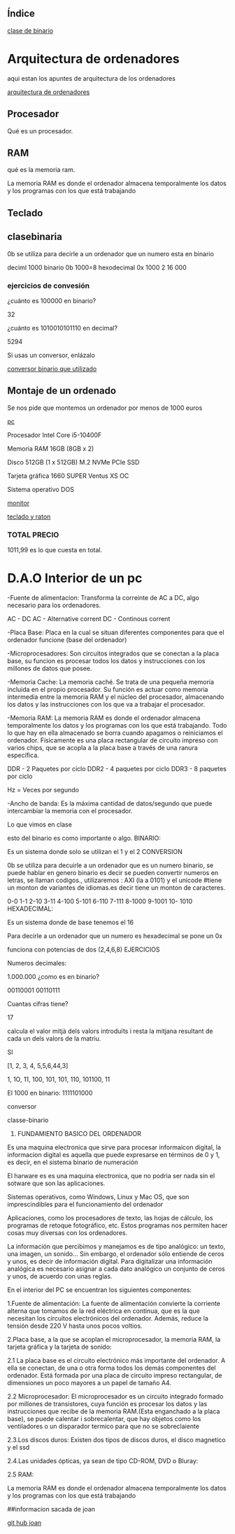 ## Índice

[clase de binario](#clasebinaria)


# Arquitectura de ordenadores

aqui estan los apuntes de arquitectura de los ordenadores

[arquitectura de ordenadores](https://grandecovian.es/FGC/files/D.%20Tecnolog%C3%ADa/TIC%20I/Arquitectura/Arquitectura%20de%20ordenadores.pdf)


## Procesador

Qué es un procesador.


## RAM

qué es la memoria ram. 

La memoria RAM es donde el ordenador almacena temporalmente los datos y los programas con los que está trabajando

## Teclado



## clasebinaria     

0b se utiliza para decirle a un ordenador que un numero esta en binario

deciml
1000
binario
0b 1000=8
hexodecimal
0x 1000 2 16 000

### ejercicios de convesión

¿cuánto es 100000 en binario?

32

¿cuánto es 1010010101110 en decimal?

5294

Si usas un conversor, enlázalo

[conversor binario que utilizado](https://www.calkoo.com/es/convertidor-binario)



## Montaje de un ordenado

Se nos pide que montemos un ordenador por menos de 1000 euros

[pc](https://www.amazon.es/MSI-mag-Infinite-10SI-084XIB-Ordenador/dp/B098JT8P3Q/ref=sr_1_23?__mk_es_ES=%C3%85M%C3%85%C5%BD%C3%95%C3%91&dchild=1&keywords=msi&qid=1632308319&qsid=259-7952854-1971844&sr=8-23&sres=B08NCB1W2T%2CB0969K28X6%2CB08SC33KBS%2CB091VTT6JL%2CB08NC5GGC1%2CB07XZG95K3%2CB098XQ7R5H%2CB08PKHV1R9%2CB0979B6D5R%2CB086Z6GX1B%2CB095TDWN3Y%2CB086Z71N5V%2CB08FXPTRWP%2CB098TLNGGB%2CB08VGSRFTM%2CB08BYQH165%2CB095C4J4P8%2CB08SBNGJ2F%2CB08SBX9DYL%2CB098JT8P3Q&srpt=NOTEBOOK_COMPUTER)

Procesador Intel Core i5-10400F

Memoria RAM 16GB (8GB x 2)

Disco 512GB (1 x 512GB) M.2 NVMe PCIe SSD

Tarjeta gráfica 1660 SUPER Ventus XS OC

Sistema operativo DOS 


[monitor](https://www.amazon.es/Pulgadas-Respuesta-Altavoces-Integrados-Prechen/dp/B0822G21YZ/ref=sr_1_28?__mk_es_ES=%C3%85M%C3%85%C5%BD%C3%95%C3%91&dchild=1&keywords=monitores&qid=1632308567&qsid=259-7952854-1971844&sr=8-28&sres=B08KJB7JKV%2CB08D8R3RW1%2CB07XZH1PSX%2CB08D8R4VLX%2CB08WM38TNH%2CB08N12QS6J%2CB08NH238L8%2CB071XP29J4%2CB08SW5C9PF%2CB07D5L78TH%2CB08SWGHS5Y%2CB08SW8HC78%2CB08K96GT3M%2CB073NTCT4Q%2CB08N6FRYW5%2CB08YF9DR2J%2CB08QW2B4CX%2CB083P6GTWD%2CB0777Y4726%2CB07XZG95K3&srpt=MONITOR)

[teclado y raton](https://www.amazon.es/Rii-Completo-num%C3%A9rico-Ordenador-port%C3%A1til/dp/B08ZXBTTYG/ref=sr_1_7?__mk_es_ES=%C3%85M%C3%85%C5%BD%C3%95%C3%91&dchild=1&keywords=teclado+y+raton&qid=1632308659&qsid=259-7952854-1971844&sr=8-7&sres=B07W7KGYN1%2CB07DNL7PNB%2CB08ZXBTTYG%2CB07S9RSGKG%2CB08DG642V6%2CB017XHVJ7U%2CB006LNTSP8%2CB07L6T2CL8%2CB096S6Z6DF%2CB07ZCT96NV%2CB08VWGXYFX%2CB082MD7FHY%2CB08NCR289V%2CB0871TB38J%2CB07VGYXCQ9%2CB01C4HCV58%2CB08BCMQYMZ%2CB07YTWJTZG%2CB07XD94VGX%2CB0797LMGXH&srpt=KEYBOARD_MOUSE_SET)


### TOTAL PRECIO

1011,99 es lo que cuesta en total. 


# D.A.O Interior de un pc


-Fuente de alimentacion: Transforma la correinte de AC a DC, algo necesario para los ordenadores.

AC - DC
AC - Alternative corrent
DC - Continous corrent

-Placa Base: Placa en la cual se situan diferentes componentes para que el ordenador funcione (base del ordenador)

-Microprocesadores: Son circuitos integrados que se conectan a la placa base, su funcion es procesar todos los
datos y instrucciones con los millones de datos que posee.

-Memoria Cache: La memoria caché. Se trata de una pequeña memoria incluida en el propio procesador. Su función es 
actuar como memoria intermedia entre la memoria RAM y el núcleo del procesador, almacenando los datos
y las instrucciones con los que va a trabajar el procesador. 

-Memoria RAM: La memoria RAM es donde el ordenador almacena temporalmente los datos y los programas 
con los que está trabajando. Todo lo que hay en ella almacenado se borra cuando apagamos o
reiniciamos el ordenador. Físicamente es una placa rectangular de circuito impreso con varios chips, 
que se acopla a la placa base a través de una ranura específica.

DDR - 2 Paquetes por ciclo
DDR2 - 4 paquetes por ciclo
DDR3 - 8 paquetes por ciclo

Hz = Veces por segundo

-Ancho de banda: Es la máxima cantidad de datos/segundo que puede intercambiar la memoria con el 
procesador.

Lo que vimos en clase

esto del binario es como importante o algo.
BINARIO:

Es un sistema donde solo se utilizan el 1 y el 2
CONVERSION

0b se utiliza para decuirle a un ordenador que es un numero binario, se puede hablar en genero binario es decir se pueden convertir numeros en letras, se llaman codigos., utilizaremos : AXI (la a 0101) y el unicode #tiene un monton de variantes de idiomas.es decir tiene un monton de caracteres.

0-0 1-1 2-10 3-11 4-100 5-101 6-110 7-111 8-1000 9-1001 10- 1010
HEXADECIMAL:

Es un sistema donde de base tenemos el 16

Para decirle a un ordenador que un numero es hexadecimal se pone un 0x

funciona con potencias de dos (2,4,6,8)
EJERCICIOS

Numeros decimales:

1.000.000 ¿como es en binario?

00110001 00110111

Cuantas cifras tiene?

17

calcula el valor mitjà dels valors introduïts i resta la mitjana resultant de cada un dels valors de la matriu.

SI

[1, 2, 3, 4, 5,5,6,44,3]

1, 1O, 11, 100, 101, 101, 110, 101100, 11

El 1000 en binario: 1111101000

conversor

classe-binario
1. FUNDAMIENTO BASICO DEL ORDENADOR

Es una maquina electronica que sirve para procesar informaicon digital, la informacion digital es aquella que puede expresarse en términos de 0 y 1, es decir, en el sistema binario de numeración

El harware es es una maquina electronica, que no podria ser nada sin el sotware que son las aplicaciones.

Sistemas operativos, como Windows, Linux y Mac OS, que son imprescindibles para el funcionamiento del ordenador

Aplicaciones, como los procesadores de texto, las hojas de cálculo, los programas de retoque fotográfico, etc. Estos programas nos permiten hacer cosas muy diversas con los ordenadores.

La información que percibimos y manejamos es de tipo analógico: un texto, una imagen, un sonido... Sin embargo, el ordenador sólo entiende de ceros y unos, es decir de información digital. Para digitalizar una información analógica es necesario asignar a cada dato analógico un conjunto de ceros y unos, de acuerdo con unas reglas.

En el interior del PC se encuentran los siguientes componentes:

1.Fuente de alimentación: La fuente de alimentación convierte la corriente alterna que tomamos de la red eléctrica en continua, que es la que necesitan los circuitos electrónicos del ordenador. Además, reduce la tensión desde 220 V hasta unos pocos voltios.

2.Placa base, a la que se acoplan el microprocesador, la memoria RAM, la tarjeta gráfica y la tarjeta de sonido:

2.1 La placa base es el circuito electrónico más importante del ordenador. A ella se conectan, de una o otra forma todos los demás componentes del ordenador. Está formada por una placa de circuito impreso rectangular, de dimensiones un poco mayores a un papel de tamaño A4.

2.2 Microprocesador: El microprocesador es un circuito integrado formado por millones de transistores, cuya función es procesar los datos y las instrucciones que recibe de la memoria RAM.(Esta enganchado a la placa base), se puede calentar i sobrecalentar, que hay objetos como los ventiladores o un disparador termico para que no se sobreclaiente

2.3.Los discos duros: Existen dos tipos de discos duros, el disco magnetico y el ssd

2.4.Las unidades ópticas, ya sean de tipo CD-ROM, DVD o Bluray:

2.5 RAM:

La memoria RAM es donde el ordenador almacena temporalmente los datos y los programas con los que está trabajando


##informacion sacada de joan 


[git hub joan](https://github.com/Draken666/1er-trimestre/blob/main/ARQUITECTURA%20DE%20ORDENADORES.MD)





















